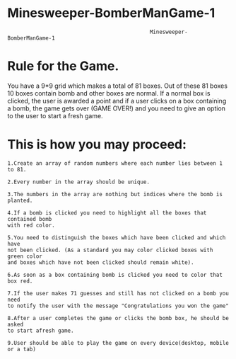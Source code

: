 # Minesweeper-BomberManGame-1
                                                 Minesweeper-BomberManGame-1
# Rule for the Game.
You have a 9*9 grid which makes a total of 81 boxes.
Out of these 81 boxes 10 boxes contain bomb and other boxes are normal.
If a normal box is clicked, the user is awarded a point and if a user clicks on a
box containing a bomb, the game gets over (GAME OVER!) and you need to
give an option to the user to start a fresh game.

# This is how you may proceed:
	1.Create an array of random numbers where each number lies between 1 to 81.

	2.Every number in the array should be unique.

	3.The numbers in the array are nothing but indices where the bomb is planted.

	4.If a bomb is clicked you need to highlight all the boxes that contained bomb
	with red color.

	5.You need to distinguish the boxes which have been clicked and which have
	not been clicked. (As a standard you may color clicked boxes with green color
	and boxes which have not been clicked should remain white).

	6.As soon as a box containing bomb is clicked you need to color that box red.

	7.If the user makes 71 guesses and still has not clicked on a bomb you need
	to notify the user with the message "Congratulations you won the game"

	8.After a user completes the game or clicks the bomb box, he should be asked
	to start afresh game.

	9.User should be able to play the game on every device(desktop, mobile or a tab)
	
